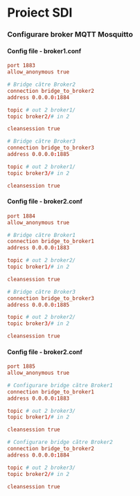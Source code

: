 # Proiect SDI

### Configurare broker MQTT Mosquitto
#### Config file - broker1.conf
```conf
port 1883
allow_anonymous true

# Bridge către Broker2
connection bridge_to_broker2
address 0.0.0.0:1884

topic # out 2 broker1/
topic broker2/# in 2

cleansession true

# Bridge către Broker3
connection bridge_to_broker3
address 0.0.0.0:1885

topic # out 2 broker1/
topic broker3/# in 2

cleansession true

```

#### Config file - broker2.conf
```conf
port 1884
allow_anonymous true

# Bridge către Broker1
connection bridge_to_broker1
address 0.0.0.0:1883

topic # out 2 broker2/
topic broker1/# in 2

cleansession true

# Bridge către Broker3
connection bridge_to_broker3
address 0.0.0.0:1885

topic # out 2 broker2/
topic broker3/# in 2

cleansession true

```

#### Config file - broker2.conf
```conf
port 1885
allow_anonymous true

# Configurare bridge către Broker1
connection bridge_to_broker1
address 0.0.0.0:1883

topic # out 2 broker3/
topic broker1/# in 2

cleansession true

# Configurare bridge către Broker2
connection bridge_to_broker2
address 0.0.0.0:1884

topic # out 2 broker3/
topic broker2/# in 2

cleansession true

```

